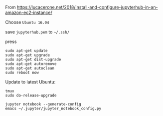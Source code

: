 From <https://lucacerone.net/2018/install-and-configure-jupyterhub-in-an-amazon-ec2-instance/>

Choose `Ubuntu 16.04`

save `jupyterhub.pem` to `~/.ssh/`

press <Connect>

``` shell
sudo apt-get update
sudo apt-get upgrade
sudo apt-get dist-upgrade
sudo apt-get autoremove
sudo apt-get autoclean
sudo reboot now
```

Update to latest Ubuntu:

``` shell
tmux
sudo do-release-upgrade
```


``` shell
jupyter notebook --generate-config
emacs ~/.jupyter/jupyter_notebook_config.py
```

